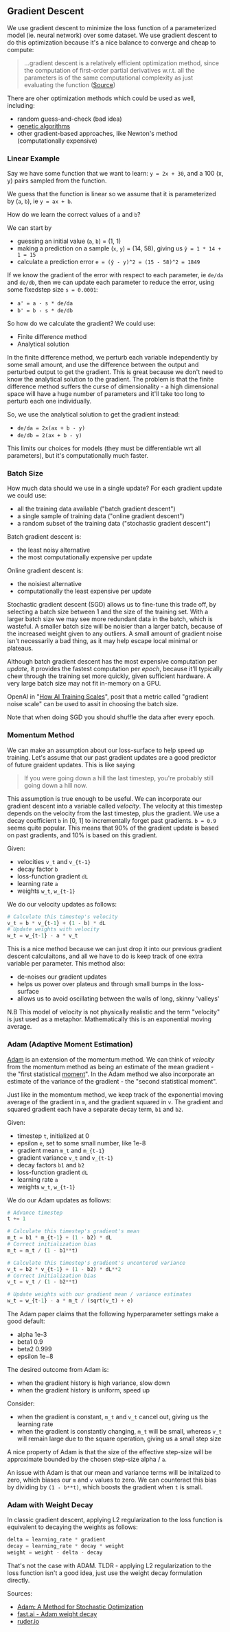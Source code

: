 ## Gradient Descent

We use gradient descent to minimize the loss function of a parameterized model (ie. neural network) over some dataset. We use gradient descent to do this optimization because it's a nice balance to converge and cheap to compute:

> ...gradient descent is a relatively efficient optimization method, since the computation of first-order partial derivatives w.r.t. all the parameters is of the same computational complexity as just evaluating the function ([Source](https://arxiv.org/pdf/1412.6980.pdf))

There are oher optimization methods which could be used as well, including:

- random guess-and-check (bad idea)
- [genetic algorithms](https://eng.uber.com/deep-neuroevolution/)
- other gradient-based approaches, like Newton's method (computationally expensive)

### Linear Example

Say we have some function that we want to learn: `y = 2x + 30`, and a 100 (x, y) pairs sampled from the function.

We guess that the function is linear so we assume that it is parameterized by (`a`, `b`), ie `y = ax + b`.

How do we learn the correct values of `a` and `b`?

We can start by

- guessing an initial value (`a`, `b`) = (1, 1)
- making a prediction on a sample (`x`, `y`) = (14, 58), giving us `ŷ = 1 * 14 + 1 = 15`
- calculate a prediction error `e = (ŷ - y)^2 = (15 - 58)^2 = 1849`

If we know the gradient of the error with respect to each parameter, ie `de/da` and `de/db`, then we can update each parameter to reduce the error, using some fixedstep size `s = 0.0001`:

- `a' = a - s * de/da`
- `b' = b - s * de/db`

So how do we calculate the gradient? We could use:

- Finite difference method
- Analytical solution

In the finite difference method, we perturb each variable independently by some small amount, and use the difference between the output and perturbed output to get the gradient. This is great because we don't need to know the analytical solution to the gradient. The problem is that the finite difference method suffers the curse of dimensionality - a high dimensional space will have a huge number of parameters and it'll take too long to perturb each one individually.

So, we use the analytical solution to get the gradient instead:

- `de/da = 2x(ax + b - y)`
- `de/db = 2(ax + b - y)`

This limits our choices for models (they must be differentiable wrt all parameters), but it's computationally much faster.

### Batch Size

How much data should we use in a single update? For each gradient update we could use:

- all the training data available ("batch gradient descent")
- a single sample of training data ("online gradient descent")
- a random subset of the training data ("stochastic gradient descent")

Batch gradient descent is:

- the least noisy alternative
- the most computationally expensive per update

Online gradient descent is:

- the noisiest alternative
- computationally the least expensive per update

Stochastic gradient descent (SGD) allows us to fine-tune this trade off, by selecting a batch size between 1 and the size of the training set. With a larger batch size we may see more redundant data in the batch, which is wasteful. A smaller batch size will be noisier than a larger batch, because of the increased weight given to any outliers. A small amount of gradient noise isn't necessarily a bad thing, as it may help escape local minimal or plateaus.

Although batch gradient descent has the most expensive computation per _update_, it provides the fastest computation per _epoch_, because it'll typically chew through the training set more quickly, given sufficient hardware. A very large batch size may not fit in-memory on a GPU.

OpenAI in "[How AI Training Scales](https://blog.openai.com/science-of-ai/)", posit that a metric called "gradient noise scale" can be used to assit in choosing the batch size.

Note that when doing SGD you should shuffle the data after every epoch.

### Momentum Method

We can make an assumption about our loss-surface to help speed up training. Let's assume that our past gradient updates are a good predictor of future graident updates. This is like saying

> If you were going down a hill the last timestep, you're probably still going down a hill now.

This assumption is true enough to be useful. We can incorporate our gradient descent into a variable called _velocity_. The velocity at this timestep depends on the velocity from the last timestep, plus the gradient. We use a decay coefficient `b` in [0, 1] to incrementally forget past gradients. `b = 0.9` seems quite popular. This means that 90% of the gradient update is based on past gradients, and 10% is based on this gradient.

Given:

- velocities `v_t` and `v_{t-1}`
- decay factor `b`
- loss-function gradient `dL`
- learning rate `a`
- weights `w_t`, `w_{t-1}`

We do our velocity updates as follows:

```python
# Calculate this timestep's velocity
v_t = b * v_{t-1} + (1 - b) * dL
# Update weights with velocity
w_t = w_{t-1} - a * v_t
```

This is a nice method because we can just drop it into our previous gradient descent calculaitons, and all we have to do is keep track of one extra variable per parameter. This method also:

- de-noises our gradient updates
- helps us power over plateus and through small bumps in the loss-surface
- allows us to avoid oscillating between the walls of long, skinny 'valleys'

N.B This model of velocity is not physically realistic and the term "velocity" is just used as a metaphor. Mathematically this is an exponential moving average.

### Adam (Adaptive Moment Estimation)

[Adam](https://arxiv.org/abs/1412.6980) is an extension of the momentum method. We can think of _velocity_ from the momentum method as being an estimate of the mean gradient - the "first statistical [moment](https://en.wikipedia.org/wiki/Moment_(mathematics))". In the Adam method we also incorporate an estimate of the variance of the gradient - the "second statistical moment".

Just like in the momentum method, we keep track of the exponential moving average of the gradient in `m`, and the gradient squared in `v`. The gradient and squared gradient each have a separate decay term, `b1` and `b2`.

Given:

- timestep `t`, initialized at 0
- epsilon `e`, set to some small number, like 1e-8
- gradient mean `m_t` and `m_{t-1}`
- gradient variance `v_t` and `v_{t-1}`
- decay factors `b1` and `b2`
- loss-function gradient `dL`
- learning rate `a`
- weights `w_t`, `w_{t-1}`

We do our Adam updates as follows:

```python
# Advance timestep
t += 1

# Calculate this timestep's gradient's mean
m_t = b1 * m_{t-1} + (1 - b2) * dL
# Correct initialization bias
m_t = m_t / (1 - b1**t)

# Calculate this timestep's gradient's uncentered variance
v_t = b2 * v_{t-1} + (1 - b2) * dL**2
# Correct initialization bias
v_t = v_t / (1 - b2**t)

# Update weights with our gradient mean / variance estimates
w_t = w_{t-1} - a * m_t / (sqrt(v_t) + e)
```

The Adam paper claims that the following hyperparameter settings make a good default:

- alpha 1e-3
- beta1 0.9
- beta2 0.999
- epsilon 1e−8

The desired outcome from Adam is:

- when the gradient history is high variance, slow down
- when the gradient history is uniform, speed up

Consider:

- when the gradient is constant, `m_t` and `v_t` cancel out, giving us the learning rate
- when the gradient is constantly changing, `m_t` will be small, whereas `v_t` will remain large due to the square operation, giving us a small step size

A nice property of Adam is that the size of the effective step-size will be approximate bounded by the chosen step-size alpha / `a`.

An issue with Adam is that our mean and variance terms will be initalized to zero, which biases our `m` and `v` values to zero. We can counteract this bias by dividing by `(1 - b**t)`, which boosts the gradient when `t` is small.

### Adam with Weight Decay

In classic gradient descent, applying L2 regularization to the loss function is equivalent to decaying the weights as follows:

```python
delta = learning_rate * gradient
decay = learning_rate * decay * weight
weight = weight - delta - decay
```

That's not the case with ADAM.  TLDR - applying L2 regularization to the loss function isn't a good idea, just use the weight decay formulation directly.

Sources:

- [Adam: A Method for Stochastic Optimization](https://arxiv.org/abs/1412.6980)
- [fast.ai - Adam weight decay](https://www.fast.ai/2018/07/02/adam-weight-decay/)
- [ruder.io](http://ruder.io/optimizing-gradient-descent/)
